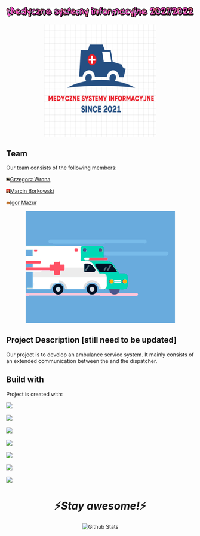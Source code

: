 ![GIF](Logo/MSI.gif)

<div align="center">
  <a href="https://github.com/vroniu/zajecia-msi">
    <img src="Logo/Logo.png" alt="Logo" width="300" height="300">
  </a>
</div>

## Team
Our team consists of the following members:

<img src="Logo/Crow.jpg" alt="Crow" width="10" height="10">[Grzegorz Wrona](https://github.com/vroniu) 

<img src="Logo/Olsza.png" alt="Crow" width="10" height="10">[Marcin Borkowski](https://github.com/MarBor2000)

<img src="Logo/makaron.jfif" alt="Crow" width="10" height="10">[Igor Mazur](https://github.com/ijmazur)

<div align="center">

![GIF](Logo/gifekTaki4Fun.gif)

</div>

## Project Description [still need to be updated]
Our project is to develop
an ambulance service system.
It mainly consists of
an extended communication
between the 
and the dispatcher.

## Build with
Project is created with:

[<img src="https://img.shields.io/badge/redis-%23DC382D.svg?&style=for-the-badge&logo=redis&logoColor=white" />](https://redis.io)

[<img src="https://img.shields.io/badge/react-%2361DAFB.svg?&style=for-the-badge&logo=react&logoColor=black" />](https://reactjs.org)

[<img src="https://img.shields.io/badge/celery-%2337814A.svg?&style=for-the-badge&logo=celery&logoColor=white" />](https://docs.celeryproject.org/en/stable/)

[<img src="https://img.shields.io/badge/docker-%232496ED.svg?&style=for-the-badge&logo=docker&logoColor=white" />](https://www.docker.com)

[<img src="https://img.shields.io/badge/python-%233776AB.svg?&style=for-the-badge&logo=python&logoColor=white" />](https://www.python.org)

[<img src="https://img.shields.io/badge/bootstrap-%237952B3.svg?&style=for-the-badge&logo=bootstrap&logoColor=white" />](https://getbootstrap.com)

[<img src="https://img.shields.io/badge/javascript-%23F7DF1E.svg?&style=for-the-badge&logo=javascript&logoColor=black" />](https://www.javascript.com)



<h1 align='center'>⚡️<i>Stay awesome!</i>⚡️</h1>

<p align="center">
        <img src="https://raw.githubusercontent.com/bornmay/bornmay/Update/svg/Bottom.svg" alt="Github Stats" />
</p>

